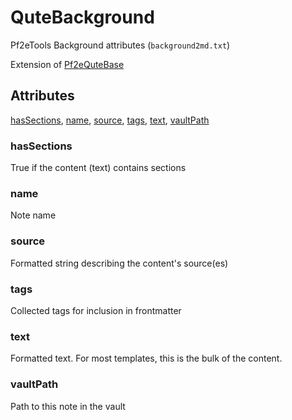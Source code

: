 # QuteBackground

Pf2eTools Background attributes (`background2md.txt`)

Extension of [Pf2eQuteBase](Pf2eQuteBase.md)

## Attributes

[hasSections](#hassections), [name](#name), [source](#source), [tags](#tags), [text](#text), [vaultPath](#vaultpath)


### hasSections

True if the content (text) contains sections

### name

Note name

### source

Formatted string describing the content's source(es)

### tags

Collected tags for inclusion in frontmatter

### text

Formatted text. For most templates, this is the bulk of the content.

### vaultPath

Path to this note in the vault
